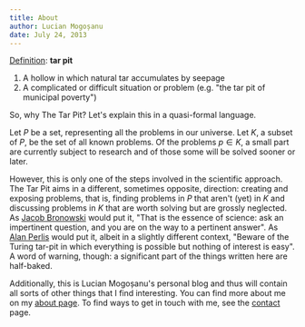 ```yaml
---
title: About
author: Lucian Mogoșanu
date: July 24, 2013
---
```


[Definition][1]: **tar pit**

1. A hollow in which natural tar accumulates by seepage
2. A complicated or difficult situation or problem (e.g. "the tar pit of
municipal poverty")

So, why The Tar Pit? Let's explain this in a quasi-formal language.

Let $P$ be a set, representing all the problems in our universe. Let $K$, a
subset of $P$, be the set of all known problems. Of the problems $p \in K$, a
small part are currently subject to research and of those some will be solved
sooner or later.

However, this is only one of the steps involved in the scientific approach. The
Tar Pit aims in a different, sometimes opposite, direction: creating and
exposing problems, that is, finding problems in $P$ that aren't (yet) in $K$
and discussing problems in $K$ that are worth solving but are grossly
neglected. As [Jacob Bronowski][2] would put it, "That is the essence of
science: ask an impertinent question, and you are on the way to a pertinent
answer". As [Alan Perlis][3] would put it, albeit in a slightly different
context, "Beware of the Turing tar-pit in which everything is possible but
nothing of interest is easy". A word of warning, though: a significant part of
the things written here are half-baked.

Additionally, this is Lucian Mogoșanu's personal blog and thus will contain
all sorts of other things that I find interesting. You can find more about me
on my [about page][4]. To find ways to get in touch with me, see the
[contact][5] page.

[1]: https://www.google.com/search?q=define:%20tar%20pit
[2]: http://en.wikipedia.org/wiki/The_Ascent_of_Man
[3]: http://en.wikipedia.org/wiki/Turing_tarpit
[4]: http://lucian.mogosanu.ro/about
[5]: /contact.html
